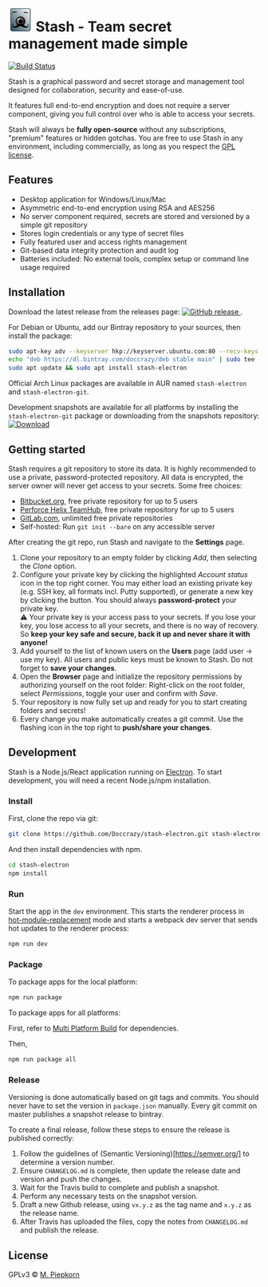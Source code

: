 # <img alt="Logo" src="https://raw.githubusercontent.com/Doccrazy/stash-electron/master/app/logo3.svg?sanitize=true" width="48" height="48"/> Stash - Team secret management made simple

[![Build Status](https://travis-ci.org/Doccrazy/stash-electron.svg?branch=master)](https://travis-ci.org/Doccrazy/stash-electron)

Stash is a graphical password and secret storage and management tool designed for collaboration, security and ease-of-use.
 
It features full end-to-end encryption and does not require a server component, giving you full control over who is able to access your secrets.

Stash will always be **fully open-source** without any subscriptions, "premium" features or hidden gotchas. You are free to use Stash in any environment, including commercially, as long as you respect the [GPL license](https://github.com/Doccrazy/stash-electron/blob/master/LICENSE).

## Features

- Desktop application for Windows/Linux/Mac
- Asymmetric end-to-end encryption using RSA and AES256
- No server component required, secrets are stored and versioned by a simple git repository
- Stores login credentials or any type of secret files
- Fully featured user and access rights management
- Git-based data integrity protection and audit log
- Batteries included: No external tools, complex setup or command line usage required

## Installation

Download the latest release from the releases page: [ ![GitHub release](https://img.shields.io/github/release/Doccrazy/stash-electron.svg) ](https://github.com/Doccrazy/stash-electron/releases).

For Debian or Ubuntu, add our Bintray repository to your sources, then install the package:
```bash
sudo apt-key adv --keyserver hkp://keyserver.ubuntu.com:80 --recv-keys 379CE192D401AB61
echo "deb https://dl.bintray.com/doccrazy/deb stable main" | sudo tee -a /etc/apt/sources.list
sudo apt update && sudo apt install stash-electron
```

Official Arch Linux packages are available in AUR named `stash-electron` and `stash-electron-git`.

Development snapshots are available for all platforms by installing the `stash-electron-git` package or downloading from the snapshots repository: [ ![Download](https://api.bintray.com/packages/doccrazy/bin/stash-electron-git/images/download.svg) ](https://bintray.com/doccrazy/bin/stash-electron-git/_latestVersion)

## Getting started

Stash requires a git repository to store its data. It is highly recommended to use a private, password-protected repository. All data is encrypted, the server owner will never get access to your secrets. Some free choices:
- [Bitbucket.org](https://bitbucket.org), free private repository for up to 5 users
- [Perforce Helix TeamHub](https://www.perforce.com/git-hosting), free private repository for up to 5 users
- [GitLab.com](https://gitlab.com/users/sign_in#register-pane), unlimited free private repositories
- Self-hosted: Run `git init --bare` on any accessible server

After creating the git repo, run Stash and navigate to the **Settings** page.
1. Clone your repository to an empty folder by clicking *Add*, then selecting the *Clone* option.
2. Configure your private key by clicking the highlighted *Account status* icon in the top right corner. You may either load an existing private key (e.g. SSH key, all formats incl. Putty supported), or generate a new key by clicking the button. You should always **password-protect** your private key.  
:warning: Your private key is your access pass to your secrets. If you lose your key, you lose access to all your secrets, and there is no way of recovery. So **keep your key safe and secure, back it up and never share it with anyone!**
3. Add yourself to the list of known users on the **Users** page (add user -> use my key). All users and public keys must be known to Stash. Do not forget to **save your changes**.
4. Open the **Browser** page and initialize the repository permissions by authorizing yourself on the root folder: Right-click on the root folder, select *Permissions*, toggle your user and confirm with *Save*.
5. Your repository is now fully set up and ready for you to start creating folders and secrets!
6. Every change you make automatically creates a git commit. Use the flashing icon in the top right to **push/share your changes**.

## Development

Stash is a Node.js/React application running on [Electron](https://electronjs.org). To start development, you will need a recent Node.js/npm installation. 

### Install

First, clone the repo via git:

```bash
git clone https://github.com/Doccrazy/stash-electron.git stash-electron
```

And then install dependencies with npm.

```bash
cd stash-electron
npm install
```

### Run

Start the app in the `dev` environment. This starts the renderer process in [hot-module-replacement](https://webpack.js.org/guides/hmr-react/) mode and starts a webpack dev server that sends hot updates to the renderer process:

```bash
npm run dev
```

### Package

To package apps for the local platform:

```bash
npm run package
```

To package apps for all platforms:

First, refer to [Multi Platform Build](https://www.electron.build/multi-platform-build) for dependencies.

Then,

```bash
npm run package all
```

### Release

Versioning is done automatically based on git tags and commits. You should never have to set the version in `package.json` manually. Every git commit on master publishes a snapshot release to bintray.

To create a final release, follow these steps to ensure the release is published correctly:
1. Follow the guidelines of (Semantic Versioning)[https://semver.org/] to determine a version number.
2. Ensure `CHANGELOG.md` is complete, then update the release date and version and push the changes.
3. Wait for the Travis build to complete and publish a snapshot.
4. Perform any necessary tests on the snapshot version.
5. Draft a new Github release, using `vx.y.z` as the tag name and `x.y.z` as the release name.
6. After Travis has uploaded the files, copy the notes from `CHANGELOG.md` and publish the release.

## License
GPLv3 © [M. Piepkorn](https://github.com/Doccrazy)
